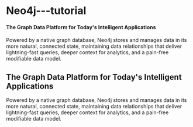 # Neo4j---tutorial

#### The Graph Data Platform for Today's Intelligent Applications
Powered by a native graph database, Neo4j stores and manages data in its more natural, connected state, maintaining data relationships that deliver lightning-fast queries, deeper context for analytics, and a pain-free modifiable data model.
<div class="cell small-12 medium-10 large-8 medium-offset-1 large-offset-2">
          <div class="section-header md:text-center">
            <h2 class="section-title m-auto" style="max-width: 620px;">The Graph Data Platform for Today's Intelligent
              Applications
            </h2>
            <div class="section-subtitle">
              <p>Powered by a native graph database, Neo4j stores and manages data in its more natural, connected state,
                maintaining data relationships that deliver lightning-fast queries, deeper context for analytics, and a
                pain-free modifiable data model.</p>
            </div>
          </div>
        </div>
